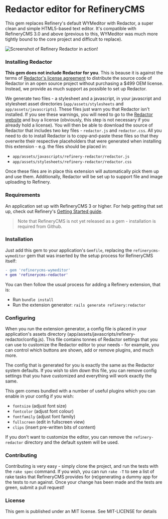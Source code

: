 # Redactor editor for RefineryCMS

This gem replaces Refinery's default WYMeditor with Redactor, a super clean and simple HTML5-based text editor. It's compatible with RefineryCMS 3.0 and above (previous to this, WYMeditor was much more tightly bound to the core project and difficult to replace).

![Screenshot of Refinery Redactor in action!](https://raw.githubusercontent.com/rabid/refinerycms-redactor/master/screenshot.png)

### Installing Redactor

**This gem does not include Redactor for you**. This is beause it is against the terms of [Redactor's license agreement](http://imperavi.com/redactor/license/) to distribute the source code of Redactor in an open source project without purchasing a $499 OEM license. Instead, we provide as much support as possible to set up Redactor.

We generate two files - a stylesheet and a javascript, in your javascript and stylesheet asset directories (`app/assets/stylesheets` and `app/assets/javascripts`). These files just warn you that Redactor isn't installed. If you see these warnings, you will need to go to the [Redactor website](http://imperavi.com/redactor/download/) and buy a license (obviously, this step is not necessary if you already hold a license). You will then be able to download the source of Redactor that includes two key files - `redactor.js` and `redactor.css`. All you need to do to install Redactor is to copy-and-paste these files so that they overwrite their respective placeholders that were generated when installing this extension - e.g. the files should be placed in:

* `app/assets/javascripts/refinery-redactor/redactor.js`
* `app/assets/stylesheets/refinery-redactor/redactor.css`

Once these files are in place this extension will automatically pick them up and use them. Additionally, Redactor will be set up to support file and image uploading to Refinery.


### Requirements

An application set up with RefineryCMS 3 or higher. For help getting that set up, check out Refinery's [Getting Started guide](refinerycms.com/guides/getting-started/).

> Note that RefineryCMS is not yet released as a gem - installation is required from Github.

### Installation

Just add this gem to your application's `Gemfile`, replacing the `refinerycms-wymeditor` gem that was inserted by the setup process for RefineryCMS itself:

``` diff
- gem 'refinerycms-wymeditor'
+ gem 'refinerycms-redactor'
```

You can then follow the usual process for adding a Refinery extension, that is:

* Run `bundle install`
* Run the extension generator:  `rails generate refinery:redactor`


### Configuring

When you run the extension generator, a config file is placed in your application's assets directory (app/assets/javascripts/refinery-redactor/config.js). This file contains tonnes of Redactor settings that you can use to customize the Redactor editor to your needs - for example, you can control which buttons are shown, add or remove plugins, and much more.

The config that is generated for you is exactly the same as the Redactor system defaults. If you wish to slim down this file, you can remove config settings that you have customized and everything will work exactly the same.

This gem comes bundled with a number of useful plugins which you can enable in your config if you wish:

- `fontsize` (adjust font size)
- `fontcolor` (adjust font colour)
- `fontfamily` (adjust font family)
- `fullscreen` (edit in fullscreen view)
- `clips` (insert pre-written bits of content)

If you don't want to customize the editor, you can remove the `refinery-redactor` directory and the default system will be used.


### Contributing

Contributing is very easy - simply clone the project, and run the tests with the `rake spec` command. If you wish, you can run `rake -T` to see a list of rake tasks that RefineryCMS provides for (re)generating a dummy app for the tests to run against. Once your change has been made and the tests are green, submit a pull request!

### License

This gem is published under an MIT license. See MIT-LICENSE for details
